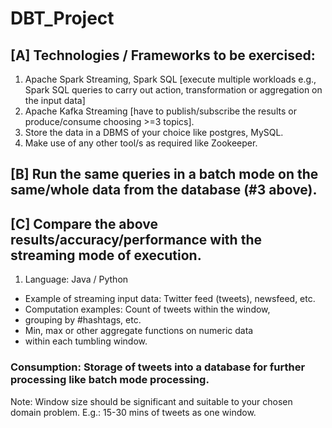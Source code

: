 # DBT_Project

## [A]  Technologies / Frameworks to be exercised:
1. Apache Spark Streaming, Spark SQL [execute multiple workloads e.g., Spark
SQL queries to carry out action, transformation or aggregation on the input data]
2. Apache Kafka Streaming [have to publish/subscribe the results or
produce/consume choosing >=3 topics].
3. Store the data in a DBMS of your choice like postgres, MySQL.
4. Make use of any other tool/s as required like Zookeeper.

## [B] Run the same queries in a batch mode on the same/whole data from the database (#3 above).

## [C] Compare the above results/accuracy/performance with the streaming mode of execution.
  1. Language: Java / Python
  - Example of streaming input data: Twitter feed (tweets), newsfeed, etc.
  -  Computation examples: Count of tweets within the window,
  -  grouping by #hashtags, etc.
  -  Min, max or other aggregate functions on numeric data
  -  within each tumbling window.

### Consumption: Storage of tweets into a database for further processing like batch mode processing.
Note: Window size should be significant and suitable to your chosen domain problem.
E.g.: 15-30 mins of tweets as one window.
